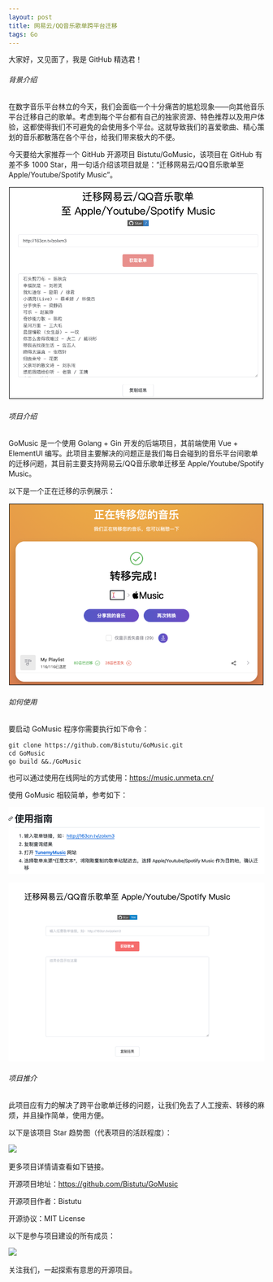 ```yaml
---
layout: post
title: 网易云/QQ音乐歌单跨平台迁移
tags: Go
---
```


大家好，又见面了，我是 GitHub 精选君！

###### 背景介绍

在数字音乐平台林立的今天，我们会面临一个十分痛苦的尴尬现象——向其他音乐平台迁移自己的歌单。考虑到每个平台都有自己的独家资源、特色推荐以及用户体验，这都使得我们不可避免的会使用多个平台。这就导致我们的喜爱歌曲、精心策划的音乐都散落在各个平台，给我们带来极大的不便。

今天要给大家推荐一个 GitHub 开源项目 Bistutu/GoMusic，该项目在 GitHub 有差不多 1000 Star，用一句话介绍该项目就是：“迁移网易云/QQ音乐歌单至 Apple/Youtube/Spotify Music”。

![](https://raw.githubusercontent.com/Bistutu/GoMusic/master/misc/images/0.png)

###### 项目介绍

GoMusic 是一个使用 Golang + Gin 开发的后端项目，其前端使用 Vue + ElementUI 编写。此项目主要解决的问题正是我们每日会碰到的音乐平台间歌单的迁移问题，其目前主要支持网易云/QQ音乐歌单迁移至 Apple/Youtube/Spotify Music。

以下是一个正在迁移的示例展示：

![](https://raw.githubusercontent.com/Bistutu/GoMusic/master/misc/images/1.png)

###### 如何使用

要启动 GoMusic 程序你需要执行如下命令：

```shell
git clone https://github.com/Bistutu/GoMusic.git
cd GoMusic
go build &&./GoMusic
```

也可以通过使用在线网址的方式使用：https://music.unmeta.cn/

使用 GoMusic 相较简单，参考如下：

![](https://raw.githubusercontent.com/ZhuPeng/pic/master/images/compress_image-20240229231437472.png)

![](https://raw.githubusercontent.com/ZhuPeng/pic/master/images/compress_image-20240229231623557.png)

###### 项目推介

此项目应有力的解决了跨平台歌单迁移的问题，让我们免去了人工搜索、转移的麻烦，并且操作简单，使用方便。


以下是该项目 Star 趋势图（代表项目的活跃程度）：

![](https://api.star-history.com/svg?repos=Bistutu/GoMusic&type=Timeline)

更多项目详情请查看如下链接。

开源项目地址：https://github.com/Bistutu/GoMusic 

开源项目作者：Bistutu

开源协议：MIT License

以下是参与项目建设的所有成员：

![](https://contrib.rocks/image?repo=Bistutu/GoMusic)

关注我们，一起探索有意思的开源项目。

